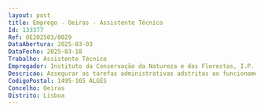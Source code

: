 ```yaml
--- 
layout: post
title: Emprego - Oeiras - Assistente Técnico
Id: 133377
Ref: OE202503/0029
DataAbertura: 2025-03-03
DataFecho: 2025-03-18
Trabalho: Assistente Técnico
Empregador: Instituto da Conservação da Natureza e das Florestas, I.P.
Descricao: Assegurar as tarefas administrativas adstritas ao funcionamento da Força de Sapadores Bombeiros florestais
CodigoPostal: 1495-165 ALGÉS
Concelho: Oeiras
Distrito: Lisboa
--- 
```

